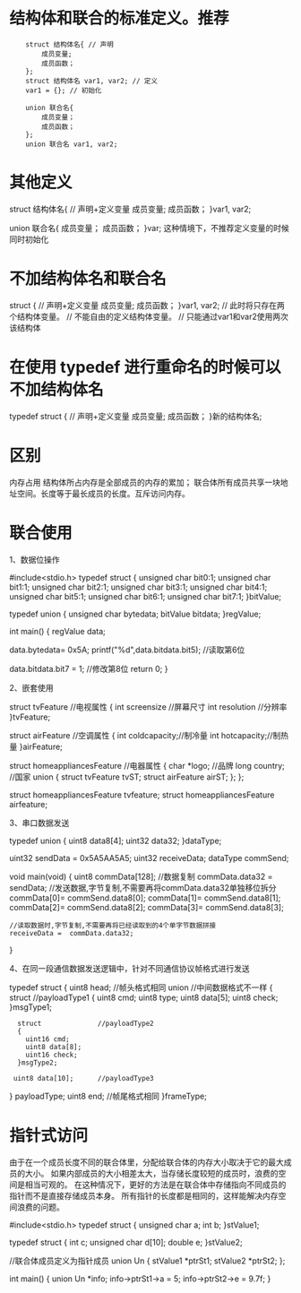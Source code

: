 # 结构体和联合的标准定义。推荐

        struct 结构体名{ // 声明
            成员变量;
            成员函数；
        };
        struct 结构体名 var1, var2; // 定义
        var1 = {}; // 初始化

        union 联合名{
            成员变量；
            成员函数；
        };
        union 联合名 var1, var2;

# 其他定义
        
struct 结构体名{ // 声明+定义变量
    成员变量;
    成员函数；
}var1, var2;

union 联合名{
    成员变量；
    成员函数；
}var;
这种情境下，不推荐定义变量的时候同时初始化

# 不加结构体名和联合名

struct { // 声明+定义变量
    成员变量;
    成员函数；
}var1, var2;
// 此时将只存在两个结构体变量。
// 不能自由的定义结构体变量。
// 只能通过var1和var2使用两次该结构体

# 在使用 typedef 进行重命名的时候可以不加结构体名

typedef struct { // 声明+定义变量
    成员变量;
    成员函数；
}新的结构体名;

# 区别

内存占用
  结构体所占内存是全部成员的内存的累加；
  联合体所有成员共享一块地址空间。长度等于最长成员的长度。互斥访问内存。

# 联合使用

1、数据位操作

#include<stdio.h>
typedef struct
{
  unsigned char bit0:1;
  unsigned char bit1:1;
  unsigned char bit2:1;
  unsigned char bit3:1;
  unsigned char bit4:1;
  unsigned char bit5:1;
  unsigned char bit6:1;
  unsigned char bit7:1;
}bitValue;

typedef union
{
  unsigned char bytedata;
  bitValue  bitdata;
}regValue;

int main()
{
  regValue data;

  data.bytedata= 0x5A;
  printf("%d",data.bitdata.bit5);  //读取第6位

  data.bitdata.bit7 = 1;           //修改第8位
  return 0;
}

2、嵌套使用

struct tvFeature    //电视属性
{
   int screensize  //屏幕尺寸
   int resolution  //分辨率
}tvFeature;

struct airFeature  //空调属性
{
   int coldcapacity;//制冷量
   int hotcapacity;//制热量
}airFeature;

struct homeappliancesFeature  //电器属性
{
   char *logo; //品牌
   long country; //国家
   union
   {
      struct tvFeature tvST;
      struct airFeature airST;
   };
};

struct homeappliancesFeature tvfeature;
struct homeappliancesFeature airfeature;

3、串口数据发送

typedef union
{
  uint8   data8[4];
  uint32  data32;
}dataType;

uint32 sendData = 0x5A5AA5A5;
uint32 receiveData;
dataType commSend;

void main(void)
{
    uint8 commData[128];
    //数据复制
    commData.data32 = sendData;
    //发送数据,字节复制,不需要再将commData.data32单独移位拆分
    commData[0]= commSend.data8[0];
    commData[1]= commSend.data8[1];
    commData[2]= commSend.data8[2];
    commData[3]= commSend.data8[3];

    //读取数据时,字节复制,不需要再将已经读取到的4个单字节数据拼接
    receiveData =  commData.data32;
}

4、在同一段通信数据发送逻辑中，针对不同通信协议帧格式进行发送

typedef struct
{
   uint8 head;   //帧头格式相同
   union    //中间数据格式不一样
   {
      struct             //payloadType1
      {
        uint8 cmd;
        uint8 type;
        uint8 data[5];
        uint8 check;
      }msgType1;

      struct              //payloadType2
      {
        uint16 cmd;
        uint8 data[8];
        uint16 check;
      }msgType2;

     uint8 data[10];      //payloadType3
   } payloadType;
   uint8 end;    //帧尾格式相同
}frameType;

# 指针式访问

由于在一个成员长度不同的联合体里，分配给联合体的内存大小取决于它的最大成员的大小。
如果内部成员的大小相差太大，当存储长度较短的成员时，浪费的空间是相当可观的。
在这种情况下，更好的方法是在联合体中存储指向不同成员的指针而不是直接存储成员本身。
所有指针的长度都是相同的，这样能解决内存空间浪费的问题。

#include<stdio.h>
typedef struct
{
  unsigned char a;
  int b;
}stValue1;

typedef struct
{
  int c;
  unsigned char d[10];
  double e;
}stValue2;

//联合体成员定义为指针成员
union Un
{
  stValue1 *ptrSt1;
  stValue2 *ptrSt2;
};

int main()
{
  union Un *info;
  info->ptrSt1->a = 5;
  info->ptrSt2->e = 9.7f;
}
